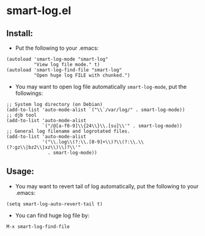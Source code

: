 smart-log.el
============

## Install:

* Put the following to your .emacs:

```
(autoload 'smart-log-mode "smart-log"
          "View log file mode." t)
(autoload 'smart-log-find-file "smart-log"
          "Open huge log FILE with chunked.")
```

* You may want to open log file automatically `smart-log-mode`, put the followings:

```
;; System log directory (on Debian)
(add-to-list 'auto-mode-alist `("\\`/var/log/" . smart-log-mode))
;; djb tool
(add-to-list 'auto-mode-alist
             `("/@[a-f0-9]\\{24\\}\\.[su]\\'" . smart-log-mode))
;; General log filename and logrotated files.
(add-to-list 'auto-mode-alist
             '("\\.log\\(?:\\.[0-9]+\\)?\\(?:\\.\\(?:gz\\|bz2\\|xz\\)\\)?\\'"
               . smart-log-mode))
```

## Usage:

* You may want to revert tail of log automatically, put the following to your .emacs:

```
(setq smart-log-auto-revert-tail t)
```

* You can find huge log file by:

```
M-x smart-log-find-file
```


